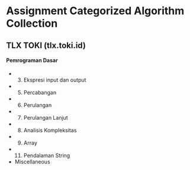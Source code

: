 # Assignment Categorized Algorithm Collection
## TLX TOKI (tlx.toki.id)
#### Pemrograman Dasar
- 03. Ekspresi input dan output
- 05. Percabangan
- 06. Perulangan
- 07. Perulangan Lanjut
- 08. Analisis Kompleksitas
- 09. Array
- 11. Pendalaman String
- Miscellaneous
